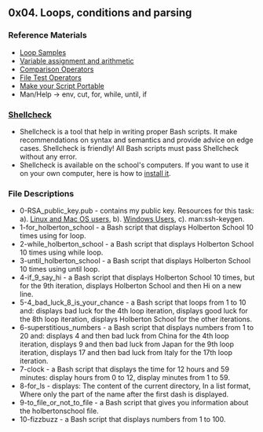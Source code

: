 ## 0x04. Loops, conditions and parsing

### Reference Materials
* [Loop Samples](https://tldp.org/LDP/Bash-Beginners-Guide/html/sect_09_01.html)
* [Variable assignment and arithmetic](https://tldp.org/LDP/abs/html/ops.html)
* [Comparison Operators](https://tldp.org/LDP/abs/html/comparison-ops.html)
* [File Test Operators](https://tldp.org/LDP/abs/html/fto.html)
* [Make your Script Portable](https://www.cyberciti.biz/tips/finding-bash-perl-python-portably-using-env.html)
* Man/Help -> env, cut, for, while, until, if


### [Shellcheck](https://github.com/koalaman/shellcheck)
* Shellcheck is a tool that help in writing proper Bash scripts. It make recommendations on syntax and semantics and provide advice on edge cases. Shellcheck is friendly! All Bash scripts must pass Shellcheck without any error.
* Shellcheck is available on the school's computers. If you want to use it on your own computer, here is how to [install it](https://github.com/koalaman/shellcheck#installing).

### File Descriptions
* 0-RSA_public_key.pub - contains my public key. Resources for this task: a). [Linux and Mac OS users](https://askubuntu.com/questions/61557/how-do-i-set-up-ssh-authentication-keys), b). [Windows Users](https://docs.rackspace.com/support/how-to/generating-rsa-keys-with-ssh-puttygen/), c). man:ssh-keygen.
* 1-for_holberton_school - a Bash script that displays Holberton School 10 times using for loop.
* 2-while_holberton_school - a Bash script that displays Holberton School 10 times using while loop.
* 3-until_holberton_school - a Bash script that displays Holberton School 10 times using until loop.
* 4-if_9_say_hi - a Bash script that displays Holberton School 10 times, but for the 9th iteration, displays Holberton School and then Hi on a new line.
* 5-4_bad_luck_8_is_your_chance - a Bash script that loops from 1 to 10 and: displays bad luck for the 4th loop iteration, displays good luck for the 8th loop iteration, displays Holberton School for the other iterations.
* 6-superstitious_numbers - a Bash script that displays numbers from 1 to 20 and: displays 4 and then bad luck from China for the 4th loop iteration, displays 9 and then bad luck from Japan for the 9th loop iteration, displays 17 and then bad luck from Italy for the 17th loop iteration.
* 7-clock -  a Bash script that displays the time for 12 hours and 59 minutes: display hours from 0 to 12, display minutes from 1 to 59.
* 8-for_ls - displays: The content of the current directory, In a list format, Where only the part of the name after the first dash is displayed.
* 9-to_file_or_not_to_file - a Bash script that gives you information about the holbertonschool file.
* 10-fizzbuzz - a Bash script that displays numbers from 1 to 100.

